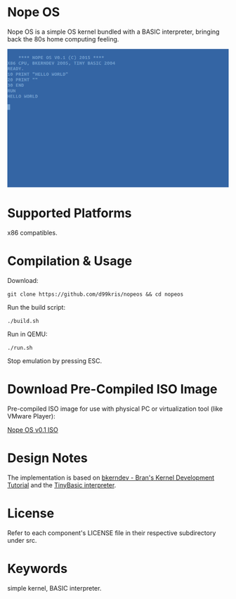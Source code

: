 Nope OS
=======
Nope OS is a simple OS kernel bundled with a BASIC interpreter, bringing 
back the 80s home computing feeling.

![Nope OS Screenshot](/doc/nopeos-helloworld.png)

Supported Platforms
===================
x86 compatibles.

Compilation & Usage
===================
Download:

    git clone https://github.com/d99kris/nopeos && cd nopeos

Run the build script:

    ./build.sh

Run in QEMU:

    ./run.sh

Stop emulation by pressing ESC.

Download Pre-Compiled ISO Image
===============================
Pre-compiled ISO image for use with physical PC or virtualization tool 
(like VMware Player): 

[Nope OS v0.1 ISO](http://nope.se/download/nopeos/nopeos-0.1.iso)

Design Notes
============
The implementation is based on [bkerndev - Bran's Kernel Development Tutorial](http://www.osdever.net/bkerndev/Docs/title.htm) and the [TinyBasic interpreter](http://www.ittybittycomputers.com/IttyBitty/TinyBasic/).

License
=======
Refer to each component's LICENSE file in their respective subdirectory under
src.

Keywords
========
simple kernel, BASIC interpreter.

